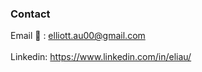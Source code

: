 ### Contact ###


Email 📧 : elliott.au00@gmail.com <br>\
Linkedin: https://www.linkedin.com/in/eliau/